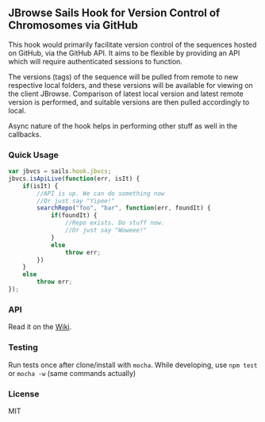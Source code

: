 ## JBrowse Sails Hook for Version Control of Chromosomes via GitHub

This hook would primarily facilitate version control of the sequences hosted on GitHub, via the GitHub API. It aims to be flexible by providing an API which will require authenticated sessions to function.

The versions (tags) of the sequence will be pulled from remote to new respective local folders, and these versions will be available for viewing on the client JBrowse. Comparison of latest local version and latest remote version is performed, and suitable versions are then pulled accordingly to local. 

Async nature of the hook helps in performing other stuff as well in the callbacks. 

### Quick Usage

```javascript
var jbvcs = sails.hook.jbvcs;
jbvcs.isApiLive(function(err, isIt) {
	if(isIt) {
		//API is up. We can do something now
		//Or just say "Yipee!"
		searchRepo("foo", "bar", function(err, foundIt) {
			if(foundIt) {
				//Repo exists. Do stuff now.
				//Or just say "Woweee!"
			}
			else
				throw err;
		})
	}
	else
		throw err;
});
```

### API

Read it on the [Wiki](../../wiki).

### Testing
Run tests once after clone/install with ```mocha```.
While developing, use ```npm test``` or ```mocha -w``` (same commands actually)

### License
MIT